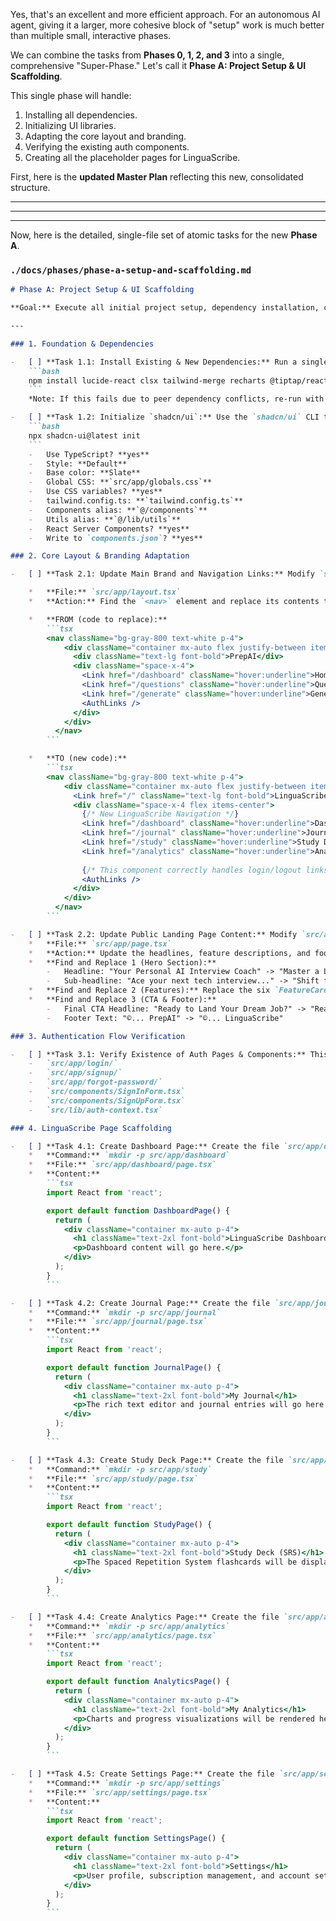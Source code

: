 Yes, that's an excellent and more efficient approach. For an autonomous AI agent, giving it a larger, more cohesive block of "setup" work is much better than multiple small, interactive phases.

We can combine the tasks from **Phases 0, 1, 2, and 3** into a single, comprehensive "Super-Phase." Let's call it **Phase A: Project Setup & UI Scaffolding**.

This single phase will handle:
1.  Installing all dependencies.
2.  Initializing UI libraries.
3.  Adapting the core layout and branding.
4.  Verifying the existing auth components.
5.  Creating all the placeholder pages for LinguaScribe.

First, here is the **updated Master Plan** reflecting this new, consolidated structure.

---

---
---

Now, here is the detailed, single-file set of atomic tasks for the new **Phase A**.

### **`./docs/phases/phase-a-setup-and-scaffolding.md`**

```markdown
# Phase A: Project Setup & UI Scaffolding

**Goal:** Execute all initial project setup, dependency installation, core layout adaptation, and scaffold all new LinguaScribe pages. The output will be a fully prepared codebase ready for feature component implementation.

---

### 1. Foundation & Dependencies

-   [ ] **Task 1.1: Install Existing & New Dependencies:** Run a single command to ensure all existing dependencies are installed and add all new libraries required for LinguaScribe's UI and features.
    ```bash
    npm install lucide-react clsx tailwind-merge recharts @tiptap/react @tiptap/pm @tiptap/starter-kit @stripe/stripe-js @stripe/react-stripe-js
    ```
    *Note: If this fails due to peer dependency conflicts, re-run with `--legacy-peer-deps`.*

-   [ ] **Task 1.2: Initialize `shadcn/ui`:** Use the `shadcn/ui` CLI to initialize and configure the project. When prompted, use the specified values.
    ```bash
    npx shadcn-ui@latest init
    ```
    -   Use TypeScript? **yes**
    -   Style: **Default**
    -   Base color: **Slate**
    -   Global CSS: **`src/app/globals.css`**
    -   Use CSS variables? **yes**
    -   tailwind.config.ts: **`tailwind.config.ts`**
    -   Components alias: **`@/components`**
    -   Utils alias: **`@/lib/utils`**
    -   React Server Components? **yes**
    -   Write to `components.json`? **yes**

### 2. Core Layout & Branding Adaptation

-   [ ] **Task 2.1: Update Main Brand and Navigation Links:** Modify `src/app/layout.tsx` to change the branding from "PrepAI" to "LinguaScribe" and update the navigation links to match the new application structure.

    *   **File:** `src/app/layout.tsx`
    *   **Action:** Find the `<nav>` element and replace its contents to match the target code below.

    *   **FROM (code to replace):**
        ```tsx
        <nav className="bg-gray-800 text-white p-4">
            <div className="container mx-auto flex justify-between items-center">
              <div className="text-lg font-bold">PrepAI</div>
              <div className="space-x-4">
                <Link href="/dashboard" className="hover:underline">Home</Link>
                <Link href="/questions" className="hover:underline">Questions</Link>
                <Link href="/generate" className="hover:underline">Generate</Link>
                <AuthLinks />
              </div>
            </div>
          </nav>
        ```

    *   **TO (new code):**
        ```tsx
        <nav className="bg-gray-800 text-white p-4">
            <div className="container mx-auto flex justify-between items-center">
              <Link href="/" className="text-lg font-bold">LinguaScribe</Link>
              <div className="space-x-4 flex items-center">
                {/* New LinguaScribe Navigation */}
                <Link href="/dashboard" className="hover:underline">Dashboard</Link>
                <Link href="/journal" className="hover:underline">Journal</Link>
                <Link href="/study" className="hover:underline">Study Deck</Link>
                <Link href="/analytics" className="hover:underline">Analytics</Link>
                
                {/* This component correctly handles login/logout links */}
                <AuthLinks />
              </div>
            </div>
          </nav>
        ```

-   [ ] **Task 2.2: Update Public Landing Page Content:** Modify `src/app/page.tsx` to reflect LinguaScribe's branding and features.
    *   **File:** `src/app/page.tsx`
    *   **Action:** Update the headlines, feature descriptions, and footer.
    *   **Find and Replace 1 (Hero Section):**
        -   Headline: "Your Personal AI Interview Coach" -> "Master a Language by Writing"
        -   Sub-headline: "Ace your next tech interview..." -> "Shift from passive learning to active creation. Get instant, AI-powered feedback on your journal entries and turn every writing session into a personalized lesson."
    *   **Find and Replace 2 (Features):** Replace the six `FeatureCard` components with the new ones for LinguaScribe (e.g., "AI-Powered Journaling", "Contextual Corrections", "Dynamic Proficiency Tracking", etc., as defined in the previous phase plan).
    *   **Find and Replace 3 (CTA & Footer):**
        -   Final CTA Headline: "Ready to Land Your Dream Job?" -> "Ready to Achieve Fluency?"
        -   Footer Text: "©... PrepAI" -> "©... LinguaScribe"

### 3. Authentication Flow Verification

-   [ ] **Task 3.1: Verify Existence of Auth Pages & Components:** This is a verification step. Confirm that the following files and directories exist, as they are essential for the next steps. No code changes are needed.
    -   `src/app/login/`
    -   `src/app/signup/`
    -   `src/app/forgot-password/`
    -   `src/components/SignInForm.tsx`
    -   `src/components/SignUpForm.tsx`
    -   `src/lib/auth-context.tsx`

### 4. LinguaScribe Page Scaffolding

-   [ ] **Task 4.1: Create Dashboard Page:** Create the file `src/app/dashboard/page.tsx` with placeholder content.
    *   **Command:** `mkdir -p src/app/dashboard`
    *   **File:** `src/app/dashboard/page.tsx`
    *   **Content:**
        ```tsx
        import React from 'react';

        export default function DashboardPage() {
          return (
            <div className="container mx-auto p-4">
              <h1 className="text-2xl font-bold">LinguaScribe Dashboard</h1>
              <p>Dashboard content will go here.</p>
            </div>
          );
        }
        ```

-   [ ] **Task 4.2: Create Journal Page:** Create the file `src/app/journal/page.tsx` with placeholder content.
    *   **Command:** `mkdir -p src/app/journal`
    *   **File:** `src/app/journal/page.tsx`
    *   **Content:**
        ```tsx
        import React from 'react';

        export default function JournalPage() {
          return (
            <div className="container mx-auto p-4">
              <h1 className="text-2xl font-bold">My Journal</h1>
              <p>The rich text editor and journal entries will go here.</p>
            </div>
          );
        }
        ```

-   [ ] **Task 4.3: Create Study Deck Page:** Create the file `src/app/study/page.tsx` with placeholder content.
    *   **Command:** `mkdir -p src/app/study`
    *   **File:** `src/app/study/page.tsx`
    *   **Content:**
        ```tsx
        import React from 'react';

        export default function StudyPage() {
          return (
            <div className="container mx-auto p-4">
              <h1 className="text-2xl font-bold">Study Deck (SRS)</h1>
              <p>The Spaced Repetition System flashcards will be displayed here.</p>
            </div>
          );
        }
        ```

-   [ ] **Task 4.4: Create Analytics Page:** Create the file `src/app/analytics/page.tsx` with placeholder content.
    *   **Command:** `mkdir -p src/app/analytics`
    *   **File:** `src/app/analytics/page.tsx`
    *   **Content:**
        ```tsx
        import React from 'react';

        export default function AnalyticsPage() {
          return (
            <div className="container mx-auto p-4">
              <h1 className="text-2xl font-bold">My Analytics</h1>
              <p>Charts and progress visualizations will be rendered here.</p>
            </div>
          );
        }
        ```

-   [ ] **Task 4.5: Create Settings Page:** Create the file `src/app/settings/page.tsx` with placeholder content.
    *   **Command:** `mkdir -p src/app/settings`
    *   **File:** `src/app/settings/page.tsx`
    *   **Content:**
        ```tsx
        import React from 'react';

        export default function SettingsPage() {
          return (
            <div className="container mx-auto p-4">
              <h1 className="text-2xl font-bold">Settings</h1>
              <p>User profile, subscription management, and account settings will be here.</p>
            </div>
          );
        }
        ```
```